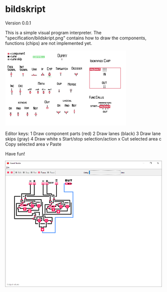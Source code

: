# bildskript
Version 0.0.1

This is a simple visual program interpreter. The "specification/bildskript.png"
contains how to draw the components, functions (chips) are not implemented yet.

![Specification](specification/bildskript.png)

Editor keys:
	1		Draw component parts (red)
	2		Draw lanes (black)
	3		Draw lane skips (gray)
	4		Draw white
	s		Start/stop selection/action
	x		Cut selected area
	c		Copy selected area
	v		Paste

Have fun!

![Demo](specification/demo.png)

